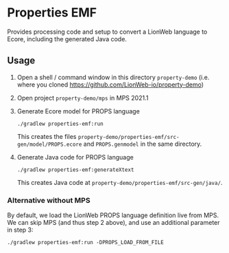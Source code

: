 # Properties EMF

Provides processing code and setup to convert a LionWeb language to Ecore, including the generated Java code.

## Usage

1. Open a shell / command window in this directory `property-demo` (i.e. where you cloned https://github.com/LionWeb-io/property-demo)

2. Open project `property-demo/mps` in MPS 2021.1

3. Generate Ecore model for PROPS language
   ```shell
   ./gradlew properties-emf:run
   ```
   This creates the files `property-demo/properties-emf/src-gen/model/PROPS.ecore` and `PROPS.genmodel` in the same directory.

4. Generate Java code for PROPS language
   ```shell
   ./gradlew properties-emf:generateXtext
   ```
   This creates Java code at `property-demo/properties-emf/src-gen/java/`.

### Alternative without MPS
By default, we load the LionWeb PROPS language definition live from MPS.
We can skip MPS (and thus step 2 above), and use an additional parameter in step 3:

```shell
./gradlew properties-emf:run -DPROPS_LOAD_FROM_FILE
```

